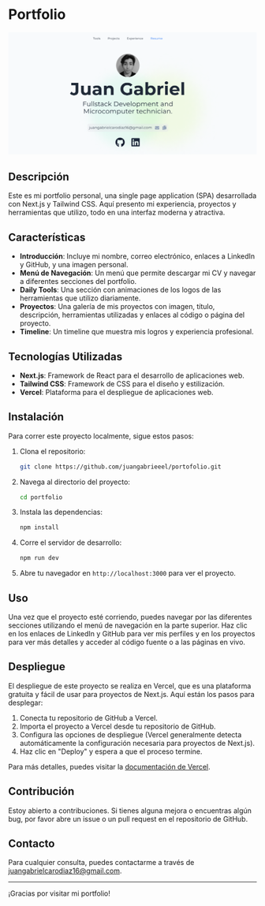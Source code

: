 # Portfolio

![Portfolio Screenshot](public/portofolio.png)

## Descripción

Este es mi portfolio personal, una single page application (SPA) desarrollada con Next.js y Tailwind CSS. Aquí presento mi experiencia, proyectos y herramientas que utilizo, todo en una interfaz moderna y atractiva.

## Características

- **Introducción**: Incluye mi nombre, correo electrónico, enlaces a LinkedIn y GitHub, y una imagen personal.
- **Menú de Navegación**: Un menú que permite descargar mi CV y navegar a diferentes secciones del portfolio.
- **Daily Tools**: Una sección con animaciones de los logos de las herramientas que utilizo diariamente.
- **Proyectos**: Una galería de mis proyectos con imagen, título, descripción, herramientas utilizadas y enlaces al código o página del proyecto.
- **Timeline**: Un timeline que muestra mis logros y experiencia profesional.


## Tecnologías Utilizadas

- **Next.js**: Framework de React para el desarrollo de aplicaciones web.
- **Tailwind CSS**: Framework de CSS para el diseño y estilización.
- **Vercel**: Plataforma para el despliegue de aplicaciones web.

## Instalación

Para correr este proyecto localmente, sigue estos pasos:

1. Clona el repositorio:
    ```bash
    git clone https://github.com/juangabrieeel/portofolio.git
    ```
2. Navega al directorio del proyecto:
    ```bash
    cd portfolio
    ```
3. Instala las dependencias:
    ```bash
    npm install
    ```
4. Corre el servidor de desarrollo:
    ```bash
    npm run dev
    ```
5. Abre tu navegador en `http://localhost:3000` para ver el proyecto.

## Uso

Una vez que el proyecto esté corriendo, puedes navegar por las diferentes secciones utilizando el menú de navegación en la parte superior. Haz clic en los enlaces de LinkedIn y GitHub para ver mis perfiles y en los proyectos para ver más detalles y acceder al código fuente o a las páginas en vivo.

## Despliegue

El despliegue de este proyecto se realiza en Vercel, que es una plataforma gratuita y fácil de usar para proyectos de Next.js. Aquí están los pasos para desplegar:

1. Conecta tu repositorio de GitHub a Vercel.
2. Importa el proyecto a Vercel desde tu repositorio de GitHub.
3. Configura las opciones de despliegue (Vercel generalmente detecta automáticamente la configuración necesaria para proyectos de Next.js).
4. Haz clic en "Deploy" y espera a que el proceso termine.

Para más detalles, puedes visitar la [documentación de Vercel](https://vercel.com/docs).

## Contribución

Estoy abierto a contribuciones. Si tienes alguna mejora o encuentras algún bug, por favor abre un issue o un pull request en el repositorio de GitHub.

## Contacto

Para cualquier consulta, puedes contactarme a través de [juangabrielcarodiaz16@gmail.com](mailto:juangabrielcarodiaz16@gmail.com).

---

¡Gracias por visitar mi portfolio!

